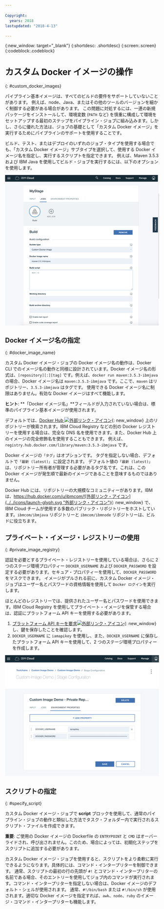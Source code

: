 ```yaml
---

Copyright:
  years: 2018
lastupdated: "2018-4-13"

---
```


{:new_window: target="_blank"}
{:shortdesc: .shortdesc}
{:screen:.screen}
{:codeblock:.codeblock}


# カスタム Docker イメージの操作
{: #custom_docker_images}

パイプライン基本イメージは、すべてのビルドの要件をサポートしていないことがあります。 例えば、node、Java、またはその他のツールのバージョンを細かく制御する必要がある場合があります。 この問題に対処するには、一連の新規パッケージをインストールして、環境変数 (`PATH` など) を慎重に構成して環境をセットアップする最初のステップをパイプライン・ジョブに組み込みます。しかし、さらに優れた方法は、ジョブの基礎として「カスタム Docker イメージ」を実行するためにパイプラインのサポートを使用することです。

ビルド、テスト、またはデプロイのいずれのジョブ・タイプを使用する場合でも、「カスタム Docker イメージ」サブタイプを選択して、使用する Docker イメージ名を指定し、実行するスクリプトを指定できます。 例えば、Maven 3.5.3 および IBM Java を使用してビルド・ジョブを実行するには、以下のオプションを使用します。

 ![カスタム・イメージを使用した Maven ビルド](images/custom-image-maven-build.png)


## Docker イメージ名の指定
{: #docker_image_name}

カスタム Docker イメージ・ジョブの Docker イメージ名の動作は、Docker CLI でのイメージ名の動作と同様に設計されています。Docker イメージ名の形式は、`[repository][:][tag]` です。例えば、`docker run maven:3.5.3-ibmjava` の場合、Docker イメージ名は `maven:3.5.3-ibmjava` です。ここで、`maven` はリポジトリー、`3.5.3-ibmjava` はタグです。 使用できる Docker イメージ名に制限はありません。有効な Docker イメージはすべて機能します。

**ヒント**: **「Docker イメージ名」**フィールドが入力されていない場合は、標準のパイプライン基本イメージが使用されます。 

デフォルトでは、[Docker Hub ![外部リンク・アイコン](../../icons/launch-glyph.svg "外部リンク・アイコン")](https://hub.docker.com/){: new_window} 上のリポジトリーが検索されます。IBM Cloud Registry などの別の Docker レジストリーを使用する場合は、完全な DNS 名を使用できます。また、Docker Hub 上のイメージの完全修飾名を使用することもできます。 例えば、`registry.hub.docker.com/library/maven:3.5.3-ibmjava` です。

Docker イメージの`「タグ」`はオプションです。 タグを指定しない場合、デフォルトで`「最新 (latest)」` に設定されます。 デフォルト値の`「最新 (latest)」`は、リポジトリー所有者が管理する必要があるタグ名です。これは、この Docker イメージが発生順で最新のイメージであることを意味するものではありません。

Docker Hub には、リポジトリーの大規模なコミュニティーがあります。IBM は、[https://hub.docker.com/u/ibmcom/![外部リンク・アイコン](../../icons/launch-glyph.svg "外部リンク・アイコン")](https://hub.docker.com/u/ibmcom/){: new_window} で、IBM Cloud チームが使用する多数のパブリック・リポジトリーをホストしています。`ibmcom/ibmjava` リポジトリーと `ibmcom/ibmnode` リポジトリーは、ビルドに役立ちます。 

## プライベート・イメージ・レジストリーの使用
{: #private_image_registry}

認証を必要とするプライベート・レジストリーを使用している場合は、さらに 2 つのステージ環境プロパティー `DOCKER_USERNAME` および `DOCKER_PASSWORD` を設定する必要があります。セキュア・プロパティーを使用して、`DOCKER_PASSWORD` をマスクできます。 イメージがプルされる前に、カスタム Docker イメージ・ジョブはユーザー名とパスワードの資格情報を使用して `Docker ログイン`を実行します。

ほとんどのレジストリーでは、提供されたユーザー名とパスワードを使用できます。IBM Cloud Registry を使用してプライベート・イメージを保管する場合は、認証にプラットフォーム API キーを使用する必要があります。 

1. [プラットフォーム API キーを要求![外部リンク・アイコン](../../icons/launch-glyph.svg "外部リンク・アイコン")](https://console.bluemix.net/iam/#/apikeys){: new_window}し、鍵を保存したことを確認します。 
1. `DOCKER_USERNAME` に `iamapikey` を使用し、また、`DOCKER_USERNAME` に保存したプラットフォーム API キーを使用して、2 つのステージ環境プロパティーを作成します。

 ![IBM Cloud Registry 資格情報](images/custom-image-private-repository.png)


## スクリプトの指定
{: #specify_script}

カスタム Docker イメージ・ジョブで **script** ブロックを使用して、通常のパイプライン・ジョブの動作と類似した方法でタスク・フォルダー内で実行されるスクリプト・ファイルを作成できます。 

**重要**: ご使用の Docker イメージの Dockerfile の `ENTRYPOINT` と `CMD` はオーバーライドされ、呼び出されません。このため、場合によっては、初期化ステップをスクリプトに追加する必要があります。

カスタム Docker イメージ・ジョブを使用すると、スクリプトをより柔軟に実行できるようになります。具体的には、コマンド・インタープリターを制御できます。 通常、スクリプトの最初の行の先頭が `#!` とコマンド・インタープリターの名前である場合、そのエントリーを使用してジョブ内のコマンドが実行されます。コマンド・インタープリターを指定しない場合は、Docker イメージのデフォルト・シェルが使用されます。 通常、`#!/bin/bash` または `#!/bin/sh` が使用されます。適切な Docker イメージを指定すれば、`awk`、`node`、`ruby` のイメージ・コマンド・インタープリターも機能します。
